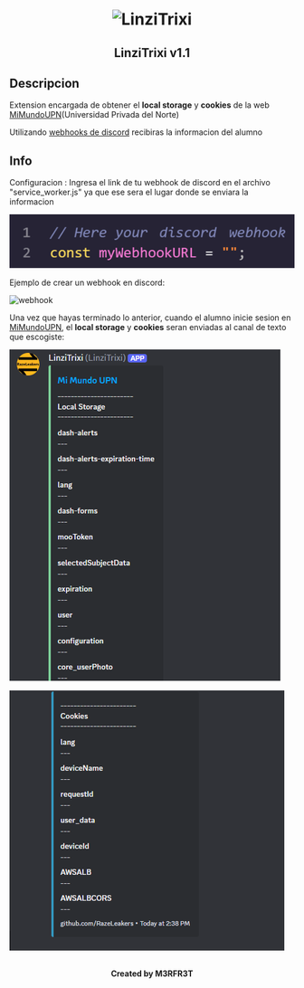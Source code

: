 <h1 align="center"><img src="/img/LinziTrixi.png" alt="LinziTrixi" width="448px" height="240px"></h1>
<h2 align="center">LinziTrixi v1.1</h2>

## Descripcion

<p>Extension encargada de obtener el <b>local storage</b> y <b>cookies</b> de la web <a href="https://mimundo.upn.edu.pe/">MiMundoUPN</a>(Universidad Privada del Norte)</p>

<p>Utilizando <a href="https://support.discord.com/hc/es/articles/228383668-Introducci%C3%B3n-a-los-webhook">webhooks de discord</a> recibiras la informacion del alumno </p>

## Info

<p>Configuracion : Ingresa el link de tu webhook de discord en el archivo "service_worker.js" ya que ese sera el lugar donde se enviara la informacion</p>

<p><img src="/img/code.png" alt="code"></p>

<p>Ejemplo de crear un webhook en discord: </p>

<p><img src="/img/webhook.png" alt="webhook"></p>

<p>Una vez que hayas terminado lo anterior, cuando el alumno inicie sesion en <a href="https://mimundo.upn.edu.pe/">MiMundoUPN</a>, el <b>local storage</b> y <b>cookies</b> seran enviadas al canal de texto que escogiste:</p>

<p><img src="/img/example_part1.png" alt="example_part1"></p>
<p><img src="/img/example_part2.png" alt="example_part2"></p>

##
<h4 align="center">Created by M3RFR3T</h1>
